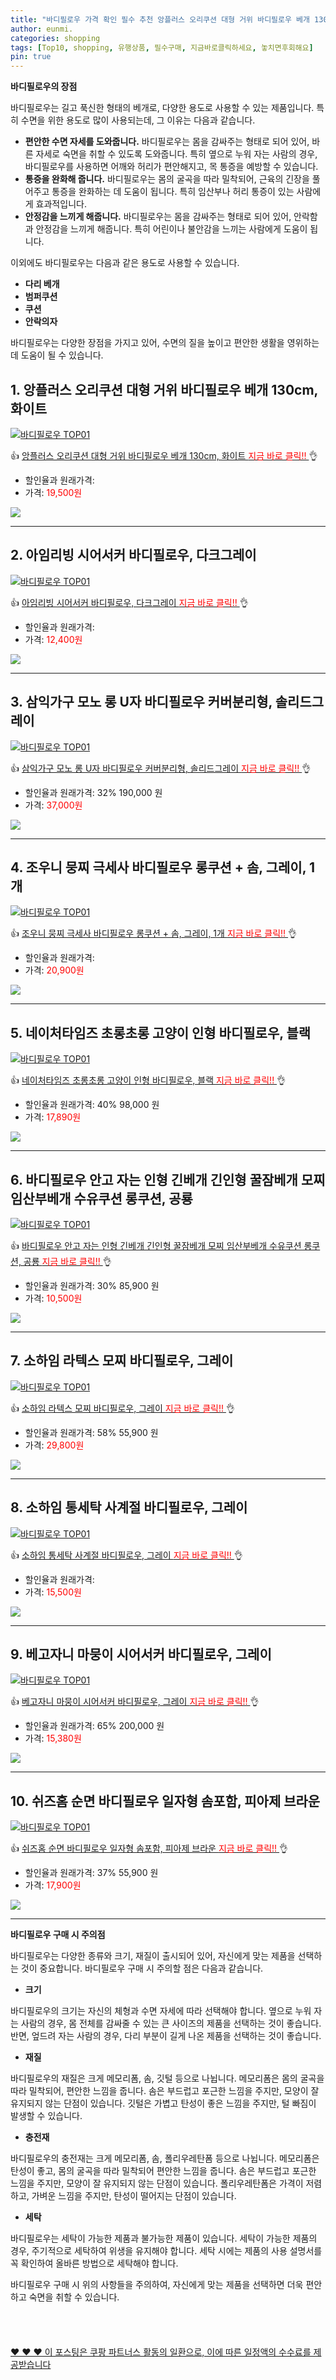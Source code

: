 ```yaml
---
title: "바디필로우 가격 확인 필수 추천 앙플러스 오리쿠션 대형 거위 바디필로우 베개 130cm, 화이트 비교 장점 구매가이드"
author: eunmi.
categories: shopping
tags: [Top10, shopping, 유행상품, 필수구매, 지금바로클릭하세요, 놓치면후회해요]
pin: true
---
```

**바디필로우의 장점**

바디필로우는 길고 푹신한 형태의 베개로, 다양한 용도로 사용할 수 있는 제품입니다. 특히 수면을 위한 용도로 많이 사용되는데, 그 이유는 다음과 같습니다.

* **편안한 수면 자세를 도와줍니다.** 바디필로우는 몸을 감싸주는 형태로 되어 있어, 바른 자세로 숙면을 취할 수 있도록 도와줍니다. 특히 옆으로 누워 자는 사람의 경우, 바디필로우를 사용하면 어깨와 허리가 편안해지고, 목 통증을 예방할 수 있습니다.
* **통증을 완화해 줍니다.** 바디필로우는 몸의 굴곡을 따라 밀착되어, 근육의 긴장을 풀어주고 통증을 완화하는 데 도움이 됩니다. 특히 임산부나 허리 통증이 있는 사람에게 효과적입니다.
* **안정감을 느끼게 해줍니다.** 바디필로우는 몸을 감싸주는 형태로 되어 있어, 안락함과 안정감을 느끼게 해줍니다. 특히 어린이나 불안감을 느끼는 사람에게 도움이 됩니다.

이외에도 바디필로우는 다음과 같은 용도로 사용할 수 있습니다.

* **다리 베개**
* **범퍼쿠션**
* **쿠션**
* **안락의자**

바디필로우는 다양한 장점을 가지고 있어, 수면의 질을 높이고 편안한 생활을 영위하는 데 도움이 될 수 있습니다.

   

## 1. 앙플러스 오리쿠션 대형 거위 바디필로우 베개 130cm, 화이트

[![바디필로우 TOP01](https://thumbnail8.coupangcdn.com/thumbnails/remote/230x230ex/image/vendor_inventory/1c35/47a648476aaa3dc6d732fc1991b77e262a0bf0e517db1400e96c574b6163.jpg)](https://link.coupang.com/re/AFFSDP?lptag=AF3617701&subid=GithubCoopas&pageKey=7549155093&traceid=V0-153&itemId=19862670720&vendorItemId=85191150549)


👍 [앙플러스 오리쿠션 대형 거위 바디필로우 베개 130cm, 화이트 <font color=red> 지금 바로 클릭!! </font> ](https://link.coupang.com/re/AFFSDP?lptag=AF3617701&subid=GithubCoopas&pageKey=7549155093&traceid=V0-153&itemId=19862670720&vendorItemId=85191150549) 👌 


- 할인율과 원래가격: 
- 가격: <span style='color:red'>19,500원</span>

[![](/discount_price.png)](https://link.coupang.com/re/AFFSDP?lptag=AF3617701&subid=GithubCoopas&pageKey=7549155093&traceid=V0-153&itemId=19862670720&vendorItemId=85191150549)

---


   

## 2. 아임리빙 시어서커 바디필로우, 다크그레이

[![바디필로우 TOP01](https://thumbnail6.coupangcdn.com/thumbnails/remote/230x230ex/image/retail/images/7795734453381787-841d601c-e3dc-4ad3-97e1-0eca8a549667.jpg)](https://link.coupang.com/re/AFFSDP?lptag=AF3617701&subid=GithubCoopas&pageKey=73257112&traceid=V0-153&itemId=244207322&vendorItemId=3601089942)


👍 [아임리빙 시어서커 바디필로우, 다크그레이 <font color=red> 지금 바로 클릭!! </font> ](https://link.coupang.com/re/AFFSDP?lptag=AF3617701&subid=GithubCoopas&pageKey=73257112&traceid=V0-153&itemId=244207322&vendorItemId=3601089942) 👌 


- 할인율과 원래가격: 
- 가격: <span style='color:red'>12,400원</span>

[![](/discount_price.png)](https://link.coupang.com/re/AFFSDP?lptag=AF3617701&subid=GithubCoopas&pageKey=73257112&traceid=V0-153&itemId=244207322&vendorItemId=3601089942)

---


   

## 3. 삼익가구 모노 롱 U자 바디필로우 커버분리형, 솔리드그레이

[![바디필로우 TOP01](https://thumbnail6.coupangcdn.com/thumbnails/remote/230x230ex/image/retail/images/2023/08/02/10/3/36fc75d3-85d7-4f61-92dc-dcdc3cca5960.jpg)](https://link.coupang.com/re/AFFSDP?lptag=AF3617701&subid=GithubCoopas&pageKey=7475371728&traceid=V0-153&itemId=19514446901&vendorItemId=86760744781)


👍 [삼익가구 모노 롱 U자 바디필로우 커버분리형, 솔리드그레이 <font color=red> 지금 바로 클릭!! </font> ](https://link.coupang.com/re/AFFSDP?lptag=AF3617701&subid=GithubCoopas&pageKey=7475371728&traceid=V0-153&itemId=19514446901&vendorItemId=86760744781) 👌 


- 할인율과 원래가격: 32%  190,000   원
- 가격: <span style='color:red'>37,000원</span>

[![](/discount_price.png)](https://link.coupang.com/re/AFFSDP?lptag=AF3617701&subid=GithubCoopas&pageKey=7475371728&traceid=V0-153&itemId=19514446901&vendorItemId=86760744781)

---


   

## 4. 조우니 뭉찌 극세사 바디필로우 롱쿠션 + 솜, 그레이, 1개

[![바디필로우 TOP01](https://thumbnail10.coupangcdn.com/thumbnails/remote/230x230ex/image/retail/images/4274034875023885-bdade796-a7c9-4d89-91b4-64fcf9acce85.jpg)](https://link.coupang.com/re/AFFSDP?lptag=AF3617701&subid=GithubCoopas&pageKey=1375988353&traceid=V0-153&itemId=2409264932&vendorItemId=70403826064)


👍 [조우니 뭉찌 극세사 바디필로우 롱쿠션 + 솜, 그레이, 1개 <font color=red> 지금 바로 클릭!! </font> ](https://link.coupang.com/re/AFFSDP?lptag=AF3617701&subid=GithubCoopas&pageKey=1375988353&traceid=V0-153&itemId=2409264932&vendorItemId=70403826064) 👌 


- 할인율과 원래가격: 
- 가격: <span style='color:red'>20,900원</span>

[![](/discount_price.png)](https://link.coupang.com/re/AFFSDP?lptag=AF3617701&subid=GithubCoopas&pageKey=1375988353&traceid=V0-153&itemId=2409264932&vendorItemId=70403826064)

---


   

## 5. 네이처타임즈 초롱초롱 고양이 인형 바디필로우, 블랙

[![바디필로우 TOP01](https://thumbnail9.coupangcdn.com/thumbnails/remote/230x230ex/image/rs_quotation_api/lctzoikm/0bdbae197dca4d8ba861c17d42156df5.png)](https://link.coupang.com/re/AFFSDP?lptag=AF3617701&subid=GithubCoopas&pageKey=7689917553&traceid=V0-153&itemId=20561644840&vendorItemId=85548874725)


👍 [네이처타임즈 초롱초롱 고양이 인형 바디필로우, 블랙 <font color=red> 지금 바로 클릭!! </font> ](https://link.coupang.com/re/AFFSDP?lptag=AF3617701&subid=GithubCoopas&pageKey=7689917553&traceid=V0-153&itemId=20561644840&vendorItemId=85548874725) 👌 


- 할인율과 원래가격: 40%  98,000   원
- 가격: <span style='color:red'>17,890원</span>

[![](/discount_price.png)](https://link.coupang.com/re/AFFSDP?lptag=AF3617701&subid=GithubCoopas&pageKey=7689917553&traceid=V0-153&itemId=20561644840&vendorItemId=85548874725)

---


   

## 6. 바디필로우 안고 자는 인형 긴베개 긴인형 꿀잠베개 모찌 임산부베개 수유쿠션 롱쿠션, 공룡

[![바디필로우 TOP01](https://thumbnail6.coupangcdn.com/thumbnails/remote/230x230ex/image/vendor_inventory/4010/73d630c49ceecc349ad401554dd9c7e3479b2b16aae81532f2de33d5d82f.jpg)](https://link.coupang.com/re/AFFSDP?lptag=AF3617701&subid=GithubCoopas&pageKey=6156240450&traceid=V0-153&itemId=20196276969&vendorItemId=79017969241)


👍 [바디필로우 안고 자는 인형 긴베개 긴인형 꿀잠베개 모찌 임산부베개 수유쿠션 롱쿠션, 공룡 <font color=red> 지금 바로 클릭!! </font> ](https://link.coupang.com/re/AFFSDP?lptag=AF3617701&subid=GithubCoopas&pageKey=6156240450&traceid=V0-153&itemId=20196276969&vendorItemId=79017969241) 👌 


- 할인율과 원래가격: 30%  85,900   원
- 가격: <span style='color:red'>10,500원</span>

[![](/discount_price.png)](https://link.coupang.com/re/AFFSDP?lptag=AF3617701&subid=GithubCoopas&pageKey=6156240450&traceid=V0-153&itemId=20196276969&vendorItemId=79017969241)

---


   

## 7. 소하임 라텍스 모찌 바디필로우, 그레이

[![바디필로우 TOP01](https://thumbnail6.coupangcdn.com/thumbnails/remote/230x230ex/image/retail/images/2023/07/21/14/5/80f4c4cc-975a-49d1-b231-e5296eb5a937.jpg)](https://link.coupang.com/re/AFFSDP?lptag=AF3617701&subid=GithubCoopas&pageKey=6146535155&traceid=V0-153&itemId=11832983780&vendorItemId=86647996313)


👍 [소하임 라텍스 모찌 바디필로우, 그레이 <font color=red> 지금 바로 클릭!! </font> ](https://link.coupang.com/re/AFFSDP?lptag=AF3617701&subid=GithubCoopas&pageKey=6146535155&traceid=V0-153&itemId=11832983780&vendorItemId=86647996313) 👌 


- 할인율과 원래가격: 58%  55,900   원
- 가격: <span style='color:red'>29,800원</span>

[![](/discount_price.png)](https://link.coupang.com/re/AFFSDP?lptag=AF3617701&subid=GithubCoopas&pageKey=6146535155&traceid=V0-153&itemId=11832983780&vendorItemId=86647996313)

---


   

## 8. 소하임 통세탁 사계절 바디필로우, 그레이

[![바디필로우 TOP01](https://thumbnail8.coupangcdn.com/thumbnails/remote/230x230ex/image/vendor_inventory/bf1d/5e79258e99bcab7757cfe32f43eac9ed0facd227eb6793d77021fc537079.jpg)](https://link.coupang.com/re/AFFSDP?lptag=AF3617701&subid=GithubCoopas&pageKey=7305458523&traceid=V0-153&itemId=18703732599&vendorItemId=85983251102)


👍 [소하임 통세탁 사계절 바디필로우, 그레이 <font color=red> 지금 바로 클릭!! </font> ](https://link.coupang.com/re/AFFSDP?lptag=AF3617701&subid=GithubCoopas&pageKey=7305458523&traceid=V0-153&itemId=18703732599&vendorItemId=85983251102) 👌 


- 할인율과 원래가격: 
- 가격: <span style='color:red'>15,500원</span>

[![](/discount_price.png)](https://link.coupang.com/re/AFFSDP?lptag=AF3617701&subid=GithubCoopas&pageKey=7305458523&traceid=V0-153&itemId=18703732599&vendorItemId=85983251102)

---


   

## 9. 베고자니 마뭉이 시어서커 바디필로우, 그레이

[![바디필로우 TOP01](https://thumbnail6.coupangcdn.com/thumbnails/remote/230x230ex/image/rs_quotation_api/qf7lgi2j/0f27e40a242f443c8d71159accdbfc5d.jpg)](https://link.coupang.com/re/AFFSDP?lptag=AF3617701&subid=GithubCoopas&pageKey=6658609040&traceid=V0-153&itemId=15279204561&vendorItemId=82499701695)


👍 [베고자니 마뭉이 시어서커 바디필로우, 그레이 <font color=red> 지금 바로 클릭!! </font> ](https://link.coupang.com/re/AFFSDP?lptag=AF3617701&subid=GithubCoopas&pageKey=6658609040&traceid=V0-153&itemId=15279204561&vendorItemId=82499701695) 👌 


- 할인율과 원래가격: 65%  200,000   원
- 가격: <span style='color:red'>15,380원</span>

[![](/discount_price.png)](https://link.coupang.com/re/AFFSDP?lptag=AF3617701&subid=GithubCoopas&pageKey=6658609040&traceid=V0-153&itemId=15279204561&vendorItemId=82499701695)

---


   

## 10. 쉬즈홈 순면 바디필로우 일자형 솜포함, 피아제 브라운

[![바디필로우 TOP01](https://thumbnail6.coupangcdn.com/thumbnails/remote/230x230ex/image/rs_quotation_api/qp4sule7/36c5487c16fb41f09a369af89d1cfe62.jpg)](https://link.coupang.com/re/AFFSDP?lptag=AF3617701&subid=GithubCoopas&pageKey=6723472134&traceid=V0-153&itemId=15643077975&vendorItemId=82859137041)


👍 [쉬즈홈 순면 바디필로우 일자형 솜포함, 피아제 브라운 <font color=red> 지금 바로 클릭!! </font> ](https://link.coupang.com/re/AFFSDP?lptag=AF3617701&subid=GithubCoopas&pageKey=6723472134&traceid=V0-153&itemId=15643077975&vendorItemId=82859137041) 👌 


- 할인율과 원래가격: 37%  55,900   원
- 가격: <span style='color:red'>17,900원</span>

[![](/discount_price.png)](https://link.coupang.com/re/AFFSDP?lptag=AF3617701&subid=GithubCoopas&pageKey=6723472134&traceid=V0-153&itemId=15643077975&vendorItemId=82859137041)

---
**바디필로우 구매 시 주의점**

바디필로우는 다양한 종류와 크기, 재질이 출시되어 있어, 자신에게 맞는 제품을 선택하는 것이 중요합니다. 바디필로우 구매 시 주의할 점은 다음과 같습니다.

* **크기**

바디필로우의 크기는 자신의 체형과 수면 자세에 따라 선택해야 합니다. 옆으로 누워 자는 사람의 경우, 몸 전체를 감싸줄 수 있는 큰 사이즈의 제품을 선택하는 것이 좋습니다. 반면, 엎드려 자는 사람의 경우, 다리 부분이 길게 나온 제품을 선택하는 것이 좋습니다.

* **재질**

바디필로우의 재질은 크게 메모리폼, 솜, 깃털 등으로 나뉩니다. 메모리폼은 몸의 굴곡을 따라 밀착되어, 편안한 느낌을 줍니다. 솜은 부드럽고 포근한 느낌을 주지만, 모양이 잘 유지되지 않는 단점이 있습니다. 깃털은 가볍고 탄성이 좋은 느낌을 주지만, 털 빠짐이 발생할 수 있습니다.

* **충전재**

바디필로우의 충전재는 크게 메모리폼, 솜, 폴리우레탄폼 등으로 나뉩니다. 메모리폼은 탄성이 좋고, 몸의 굴곡을 따라 밀착되어 편안한 느낌을 줍니다. 솜은 부드럽고 포근한 느낌을 주지만, 모양이 잘 유지되지 않는 단점이 있습니다. 폴리우레탄폼은 가격이 저렴하고, 가벼운 느낌을 주지만, 탄성이 떨어지는 단점이 있습니다.

* **세탁**

바디필로우는 세탁이 가능한 제품과 불가능한 제품이 있습니다. 세탁이 가능한 제품의 경우, 주기적으로 세탁하여 위생을 유지해야 합니다. 세탁 시에는 제품의 사용 설명서를 꼭 확인하여 올바른 방법으로 세탁해야 합니다.

바디필로우 구매 시 위의 사항들을 주의하여, 자신에게 맞는 제품을 선택하면 더욱 편안하고 숙면을 취할 수 있습니다.<br><br><br><br><br> [ ❤ ❤ ❤ 이 포스팅은 쿠팡 파트너스 활동의 일환으로, 이에 따른 일정액의 수수료를 제공받습니다](https://link.coupang.com/a/bcEFyh)